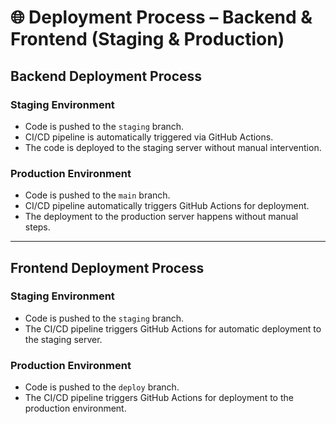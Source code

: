 # 🌐 Deployment Process – Backend & Frontend (Staging & Production)

## Backend Deployment Process

### Staging Environment
- Code is pushed to the `staging` branch.
- CI/CD pipeline is automatically triggered via GitHub Actions.
- The code is deployed to the staging server without manual intervention.

### Production Environment
- Code is pushed to the `main` branch.
- CI/CD pipeline automatically triggers GitHub Actions for deployment.
- The deployment to the production server happens without manual steps.

---

## Frontend Deployment Process

### Staging Environment
- Code is pushed to the `staging` branch.
- The CI/CD pipeline triggers GitHub Actions for automatic deployment to the staging server.

### Production Environment
- Code is pushed to the `deploy` branch.
- The CI/CD pipeline triggers GitHub Actions for deployment to the production environment.
